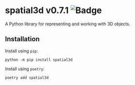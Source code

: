 # spatial3d v0.7.1 ![Badge](https://github.com/jbschwartz/spatial/actions/workflows/ci.yml/badge.svg)

A Python library for representing and working with 3D objects.

## Installation

Install using `pip`:

```
python -m pip install spatial3d
```

Install using `poetry`:

```
poetry add spatial3d
```
